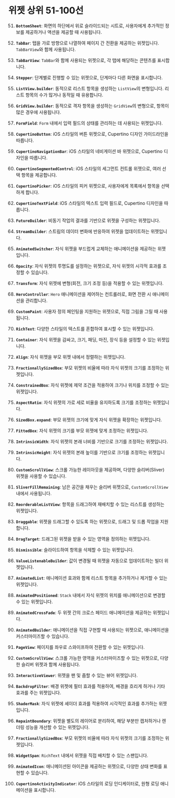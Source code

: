 # 위젯 상위 51-100선

51. **`BottomSheet`**: 화면의 하단에서 위로 슬라이드되는 시트로, 사용자에게 추가적인 정보를 제공하거나 액션을 제공할 때 사용됩니다.

52. **`TabBar`**: 탭을 가로 방향으로 나열하여 페이지 간 전환을 제공하는 위젯입니다. `TabBarView`와 함께 사용됩니다.

53. **`TabBarView`**: `TabBar`와 함께 사용되는 위젯으로, 각 탭에 해당하는 콘텐츠를 표시합니다.

54. **`Stepper`**: 단계별로 진행할 수 있는 위젯으로, 단계마다 다른 화면을 표시합니다.

55. **`ListView.builder`**: 동적으로 리스트 항목을 생성하는 `ListView`의 변형입니다. 리스트 항목의 수가 많거나 동적일 때 유용합니다.

56. **`GridView.builder`**: 동적으로 격자 항목을 생성하는 `GridView`의 변형으로, 항목이 많은 경우에 사용됩니다.

57. **`FormField`**: `Form` 내에서 입력 필드의 상태를 관리하는 데 사용되는 위젯입니다.

58. **`CupertinoButton`**: iOS 스타일의 버튼 위젯으로, Cupertino 디자인 가이드라인을 따릅니다.

59. **`CupertinoNavigationBar`**: iOS 스타일의 네비게이션 바 위젯으로, Cupertino 디자인을 따릅니다.

60. **`CupertinoSegmentedControl`**: iOS 스타일의 세그먼트 컨트롤 위젯으로, 여러 선택 항목을 제공합니다.

61. **`CupertinoPicker`**: iOS 스타일의 피커 위젯으로, 사용자에게 목록에서 항목을 선택하게 합니다.

62. **`CupertinoTextField`**: iOS 스타일의 텍스트 입력 필드로, Cupertino 디자인을 따릅니다.

63. **`FutureBuilder`**: 비동기 작업의 결과를 기반으로 위젯을 구성하는 위젯입니다.

64. **`StreamBuilder`**: 스트림의 데이터 변화에 반응하여 위젯을 업데이트하는 위젯입니다.

65. **`AnimatedSwitcher`**: 자식 위젯을 부드럽게 교체하는 애니메이션을 제공하는 위젯입니다.

66. **`Opacity`**: 자식 위젯의 투명도를 설정하는 위젯으로, 자식 위젯의 시각적 효과를 조정할 수 있습니다.

67. **`Transform`**: 자식 위젯에 변형(회전, 크기 조정 등)을 적용할 수 있는 위젯입니다.

68. **`HeroController`**: `Hero` 애니메이션을 제어하는 컨트롤러로, 화면 전환 시 애니메이션을 관리합니다.

69. **`CustomPaint`**: 사용자 정의 페인팅을 지원하는 위젯으로, 직접 그림을 그릴 때 사용됩니다.

70. **`RichText`**: 다양한 스타일의 텍스트를 혼합하여 표시할 수 있는 위젯입니다.

71. **`Container`**: 자식 위젯을 감싸고, 크기, 패딩, 마진, 장식 등을 설정할 수 있는 위젯입니다.

72. **`Align`**: 자식 위젯을 부모 위젯 내에서 정렬하는 위젯입니다.

73. **`FractionallySizedBox`**: 부모 위젯의 비율에 따라 자식 위젯의 크기를 조정하는 위젯입니다.

74. **`ConstrainedBox`**: 자식 위젯에 제약 조건을 적용하여 크기나 위치를 조정할 수 있는 위젯입니다.

75. **`AspectRatio`**: 자식 위젯의 가로 세로 비율을 유지하도록 크기를 조정하는 위젯입니다.

76. **`SizedBox.expand`**: 부모 위젯의 크기에 맞게 자식 위젯을 확장하는 위젯입니다.

77. **`FittedBox`**: 자식 위젯의 크기를 부모 위젯에 맞게 조정하는 위젯입니다.

78. **`IntrinsicWidth`**: 자식 위젯의 본래 너비를 기반으로 크기를 조정하는 위젯입니다.

79. **`IntrinsicHeight`**: 자식 위젯의 본래 높이를 기반으로 크기를 조정하는 위젯입니다.

80. **`CustomScrollView`**: 스크롤 가능한 레이아웃을 제공하며, 다양한 슬리버(Sliver) 위젯을 사용할 수 있습니다.

81. **`SliverFillRemaining`**: 남은 공간을 채우는 슬리버 위젯으로, `CustomScrollView` 내에서 사용됩니다.

82. **`ReorderableListView`**: 항목을 드래그하여 재배치할 수 있는 리스트를 생성하는 위젯입니다.

83. **`Draggable`**: 위젯을 드래그할 수 있도록 하는 위젯으로, 드래그 및 드롭 작업을 지원합니다.

84. **`DragTarget`**: 드래그된 위젯을 받을 수 있는 영역을 정의하는 위젯입니다.

85. **`Dismissible`**: 슬라이드하여 항목을 삭제할 수 있는 위젯입니다.

86. **`ValueListenableBuilder`**: 값이 변경될 때 위젯을 자동으로 업데이트하는 빌더 위젯입니다.

87. **`AnimatedList`**: 애니메이션 효과와 함께 리스트 항목을 추가하거나 제거할 수 있는 위젯입니다.

88. **`AnimatedPositioned`**: `Stack` 내에서 자식 위젯의 위치를 애니메이션으로 변경할 수 있는 위젯입니다.

89. **`AnimatedCrossFade`**: 두 위젯 간의 크로스 페이드 애니메이션을 제공하는 위젯입니다.

90. **`AnimatedBuilder`**: 애니메이션을 직접 구현할 때 사용되는 위젯으로, 애니메이션을 커스터마이즈할 수 있습니다.

91. **`PageView`**: 페이지를 좌우로 스와이프하여 전환할 수 있는 위젯입니다.

92. **`CustomScrollView`**: 스크롤 가능한 영역을 커스터마이즈할 수 있는 위젯으로, 다양한 슬리버 위젯과 함께 사용됩니다.

93. **`InteractiveViewer`**: 위젯을 팬 및 줌할 수 있는 뷰어 위젯입니다.

94. **`BackdropFilter`**: 배경 위젯에 필터 효과를 적용하여, 배경을 흐리게 하거나 기타 효과를 주는 위젯입니다.

95. **`ShaderMask`**: 자식 위젯에 셰이더 효과를 적용하여 시각적인 효과를 추가하는 위젯입니다.

96. **`RepaintBoundary`**: 위젯을 별도의 레이어로 분리하여, 해당 부분만 캡처하거나 렌더링 성능을 개선할 수 있는 위젯입니다.

97. **`FractionallySizedBox`**: 부모 위젯의 비율에 따라 자식 위젯의 크기를 조정하는 위젯입니다.

98. **`WidgetSpan`**: `RichText` 내에서 위젯을 직접 배치할 수 있는 스팬입니다.

99. **`AnimatedIcon`**: 애니메이션된 아이콘을 제공하는 위젯으로, 다양한 상태 변화를 표현할 수 있습니다.

100. **`CupertinoActivityIndicator`**: iOS 스타일의 로딩 인디케이터로, 원형 로딩 애니메이션을 표시합니다.

